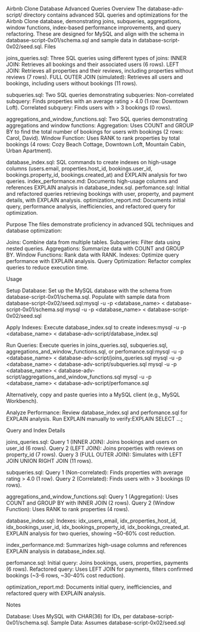 Airbnb Clone Database Advanced Queries
Overview
The database-adv-script/ directory contains advanced SQL queries and optimizations for the Airbnb Clone database, demonstrating joins, subqueries, aggregations, window functions, index-based performance improvements, and query refactoring. These are designed for MySQL and align with the schema in database-script-0x01/schema.sql and sample data in database-script-0x02/seed.sql.
Files

joins_queries.sql: Three SQL queries using different types of joins:
INNER JOIN: Retrieves all bookings and their associated users (6 rows).
LEFT JOIN: Retrieves all properties and their reviews, including properties without reviews (7 rows).
FULL OUTER JOIN (simulated): Retrieves all users and bookings, including users without bookings (11 rows).


subqueries.sql: Two SQL queries demonstrating subqueries:
Non-correlated subquery: Finds properties with an average rating > 4.0 (1 row: Downtown Loft).
Correlated subquery: Finds users with > 3 bookings (0 rows).


aggregations_and_window_functions.sql: Two SQL queries demonstrating aggregations and window functions:
Aggregation: Uses COUNT and GROUP BY to find the total number of bookings for users with bookings (2 rows: Carol, David).
Window Function: Uses RANK to rank properties by total bookings (4 rows: Cozy Beach Cottage, Downtown Loft, Mountain Cabin, Urban Apartment).


database_index.sql: SQL commands to create indexes on high-usage columns (users.email, properties.host_id, bookings.user_id, bookings.property_id, bookings.created_at) and EXPLAIN analysis for two queries.
index_performance.md: Documents high-usage columns and references EXPLAIN analysis in database_index.sql.
perfomance.sql: Initial and refactored queries retrieving bookings with user, property, and payment details, with EXPLAIN analysis.
optimization_report.md: Documents initial query, performance analysis, inefficiencies, and refactored query for optimization.

Purpose
The files demonstrate proficiency in advanced SQL techniques and database optimization:

Joins: Combine data from multiple tables.
Subqueries: Filter data using nested queries.
Aggregations: Summarize data with COUNT and GROUP BY.
Window Functions: Rank data with RANK.
Indexes: Optimize query performance with EXPLAIN analysis.
Query Optimization: Refactor complex queries to reduce execution time.

Usage

Setup Database:
Set up the MySQL database with the schema from database-script-0x01/schema.sql.
Populate with sample data from database-script-0x02/seed.sql:mysql -u <username> -p <database_name> < database-script-0x01/schema.sql
mysql -u <username> -p <database_name> < database-script-0x02/seed.sql




Apply Indexes:
Execute database_index.sql to create indexes:mysql -u <username> -p <database_name> < database-adv-script/database_index.sql




Run Queries:
Execute queries in joins_queries.sql, subqueries.sql, aggregations_and_window_functions.sql, or perfomance.sql:mysql -u <username> -p <database_name> < database-adv-script/joins_queries.sql
mysql -u <username> -p <database_name> < database-adv-script/subqueries.sql
mysql -u <username> -p <database_name> < database-adv-script/aggregations_and_window_functions.sql
mysql -u <username> -p <database_name> < database-adv-script/perfomance.sql


Alternatively, copy and paste queries into a MySQL client (e.g., MySQL Workbench).


Analyze Performance:
Review database_index.sql and perfomance.sql for EXPLAIN analysis.
Run EXPLAIN manually to verify:EXPLAIN SELECT ...;





Query and Index Details

joins_queries.sql:
Query 1 (INNER JOIN): Joins bookings and users on user_id (6 rows).
Query 2 (LEFT JOIN): Joins properties with reviews on property_id (7 rows).
Query 3 (FULL OUTER JOIN): Simulates with LEFT JOIN UNION RIGHT JOIN (11 rows).


subqueries.sql:
Query 1 (Non-correlated): Finds properties with average rating > 4.0 (1 row).
Query 2 (Correlated): Finds users with > 3 bookings (0 rows).


aggregations_and_window_functions.sql:
Query 1 (Aggregation): Uses COUNT and GROUP BY with INNER JOIN (2 rows).
Query 2 (Window Function): Uses RANK to rank properties (4 rows).


database_index.sql:
Indexes: idx_users_email, idx_properties_host_id, idx_bookings_user_id, idx_bookings_property_id, idx_bookings_created_at.
EXPLAIN analysis for two queries, showing ~50-60% cost reduction.


index_performance.md:
Summarizes high-usage columns and references EXPLAIN analysis in database_index.sql.


perfomance.sql:
Initial query: Joins bookings, users, properties, payments (6 rows).
Refactored query: Uses LEFT JOIN for payments, filters confirmed bookings (~3-6 rows, ~30-40% cost reduction).


optimization_report.md:
Documents initial query, inefficiencies, and refactored query with EXPLAIN analysis.



Notes

Database: Uses MySQL with CHAR(36) for IDs, per database-script-0x01/schema.sql.
Sample Data: Assumes database-script-0x02/seed.sql
